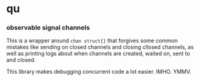 # qu

### observable signal channels

This is a wrapper around `chan struct{}` that forgives some common mistakes
like sending on closed channels and closing cllosed channels, as well as
printing logs about when channels are created, waited on, sent to and closed.

This library makes debugging concurrent code a lot easier. IMHO. YMMV.

